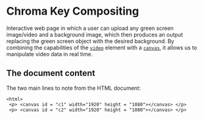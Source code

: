 # Chroma Key Compositing
 Interactive web page in which a user can upload any green screen image/video and a background image, which then produces an output replacing the green screen object with the desired background.
By combining the capabilities of the [`video`](/en-US/docs/Web/HTML/Element/video) element with a [`canvas`](/en-US/docs/Web/HTML/Element/canvas), it allows us to manipulate video data in real time.

## The document content
The two main lines to note from the HTML document:
 <!DOCTYPE html>
    <html>
     <p> <canvas id = "c1" width="1920" height = "1080"></canvas> </p> 
     <p> <canvas id = "c2" width="1920" height = "1080"></canvas> </p>
 </html>
